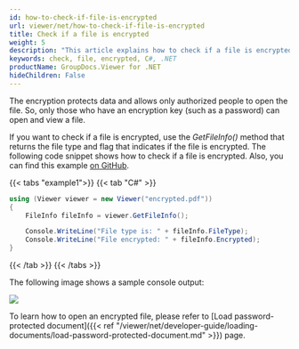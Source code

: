 ```yaml
---
id: how-to-check-if-file-is-encrypted
url: viewer/net/how-to-check-if-file-is-encrypted
title: Check if a file is encrypted
weight: 5
description: "This article explains how to check if a file is encrypted using .NET / C# with GroupDocs.Viewer for .NET."
keywords: check, file, encrypted, C#, .NET
productName: GroupDocs.Viewer for .NET
hideChildren: False
---
```


The encryption protects data and allows only authorized people to open the file. So, only those who have an encryption key (such as a password) can open and view a file.

If you want to check if a file is encrypted, use the _GetFileInfo()_ method that returns the file type and flag that indicates if the file is encrypted. The following code snippet shows how to check if a file is encrypted. Also, you can find this example [on GitHub](https://github.com/groupdocs-viewer/GroupDocs.Viewer-for-.NET/blob/master/Examples/GroupDocs.Viewer.Examples.CSharp/BasicUsage/CheckFileIsEncrypted.cs).

{{< tabs "example1">}}
{{< tab "C#" >}}
```cs
using (Viewer viewer = new Viewer("encrypted.pdf"))
{
    FileInfo fileInfo = viewer.GetFileInfo();

    Console.WriteLine("File type is: " + fileInfo.FileType);
    Console.WriteLine("File encrypted: " + fileInfo.Encrypted);
}
```
{{< /tab >}}
{{< /tabs >}}

The following image shows a sample console output:

![](/viewer/net/images/how-to-check-if-file-is-encrypted.png)

To learn how to open an encrypted file, please refer to [Load password-protected document]({{< ref "/viewer/net/developer-guide/loading-documents/load-password-protected-document.md" >}}) page.
